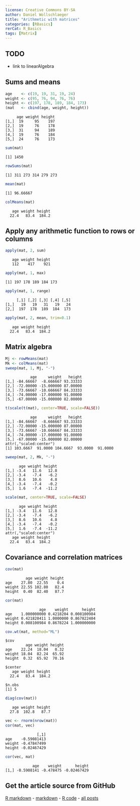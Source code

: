 ```yaml
---
license: Creative Commons BY-SA
author: Daniel Wollschlaeger
title: "Arithmetic with matrices"
categories: [RBasics]
rerCat: R_Basics
tags: [Matrix]
---
```





TODO
-------------------------

 - link to linearAlgebra

Sums and means
-------------------------


```r
age    <- c(19, 19, 31, 19, 24)
weight <- c(95, 76, 94, 76, 76)
height <- c(197, 178, 189, 184, 173)
(mat   <- cbind(age, weight, height))
```

```
     age weight height
[1,]  19     95    197
[2,]  19     76    178
[3,]  31     94    189
[4,]  19     76    184
[5,]  24     76    173
```


```r
sum(mat)
```

```
[1] 1450
```

```r
rowSums(mat)
```

```
[1] 311 273 314 279 273
```

```r
mean(mat)
```

```
[1] 96.66667
```

```r
colMeans(mat)
```

```
   age weight height 
  22.4   83.4  184.2 
```

Apply any arithmetic function to rows or columns
-------------------------


```r
apply(mat, 2, sum)
```

```
   age weight height 
   112    417    921 
```

```r
apply(mat, 1, max)
```

```
[1] 197 178 189 184 173
```

```r
apply(mat, 1, range)
```

```
     [,1] [,2] [,3] [,4] [,5]
[1,]   19   19   31   19   24
[2,]  197  178  189  184  173
```

```r
apply(mat, 2, mean, trim=0.1)
```

```
   age weight height 
  22.4   83.4  184.2 
```

Matrix algebra
-------------------------


```r
Mj <- rowMeans(mat)
Mk <- colMeans(mat)
sweep(mat, 1, Mj, "-")
```

```
           age     weight   height
[1,] -84.66667  -8.666667 93.33333
[2,] -72.00000 -15.000000 87.00000
[3,] -73.66667 -10.666667 84.33333
[4,] -74.00000 -17.000000 91.00000
[5,] -67.00000 -15.000000 82.00000
```

```r
t(scale(t(mat), center=TRUE, scale=FALSE))
```

```
           age     weight   height
[1,] -84.66667  -8.666667 93.33333
[2,] -72.00000 -15.000000 87.00000
[3,] -73.66667 -10.666667 84.33333
[4,] -74.00000 -17.000000 91.00000
[5,] -67.00000 -15.000000 82.00000
attr(,"scaled:center")
[1] 103.6667  91.0000 104.6667  93.0000  91.0000
```

```r
sweep(mat, 2, Mk, "-")
```

```
      age weight height
[1,] -3.4   11.6   12.8
[2,] -3.4   -7.4   -6.2
[3,]  8.6   10.6    4.8
[4,] -3.4   -7.4   -0.2
[5,]  1.6   -7.4  -11.2
```

```r
scale(mat, center=TRUE, scale=FALSE)
```

```
      age weight height
[1,] -3.4   11.6   12.8
[2,] -3.4   -7.4   -6.2
[3,]  8.6   10.6    4.8
[4,] -3.4   -7.4   -0.2
[5,]  1.6   -7.4  -11.2
attr(,"scaled:center")
   age weight height 
  22.4   83.4  184.2 
```

Covariance and correlation matrices
-------------------------


```r
cov(mat)
```

```
         age weight height
age    27.80  22.55    0.4
weight 22.55 102.80   82.4
height  0.40  82.40   87.7
```

```r
cor(mat)
```

```
               age    weight      height
age    1.000000000 0.4218204 0.008100984
weight 0.421820411 1.0000000 0.867822404
height 0.008100984 0.8678224 1.000000000
```

```r
cov.wt(mat, method="ML")
```

```
$cov
         age weight height
age    22.24  18.04   0.32
weight 18.04  82.24  65.92
height  0.32  65.92  70.16

$center
   age weight height 
  22.4   83.4  184.2 

$n.obs
[1] 5
```

```r
diag(cov(mat))
```

```
   age weight height 
  27.8  102.8   87.7 
```


```r
vec <- rnorm(nrow(mat))
cor(mat, vec)
```

```
              [,1]
age    -0.59081413
weight -0.47847499
height -0.02467429
```

```r
cor(vec, mat)
```

```
            age    weight      height
[1,] -0.5908141 -0.478475 -0.02467429
```

Get the article source from GitHub
----------------------------------------------

[R markdown](https://github.com/dwoll/RExRepos/raw/master/Rmd/matrixArithmetic.Rmd) - [markdown](https://github.com/dwoll/RExRepos/raw/master/md/matrixArithmetic.md) - [R code](https://github.com/dwoll/RExRepos/raw/master/R/matrixArithmetic.R) - [all posts](https://github.com/dwoll/RExRepos/)
